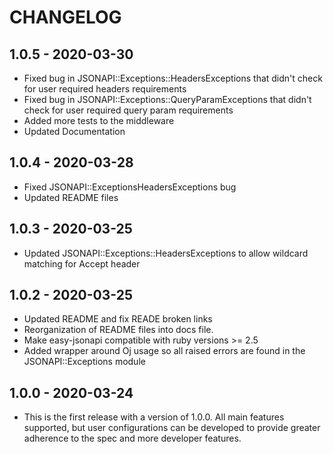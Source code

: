 # CHANGELOG

## 1.0.5 - 2020-03-30

- Fixed bug in JSONAPI::Exceptions::HeadersExceptions that didn't check for user required headers requirements
- Fixed bug in JSONAPI::Exceptions::QueryParamExceptions that didn't check for user required query param requirements
- Added more tests to the middleware
- Updated Documentation

## 1.0.4 - 2020-03-28

- Fixed JSONAPI::ExceptionsHeadersExceptions bug
- Updated README files

## 1.0.3 - 2020-03-25

- Updated JSONAPI::Exceptions::HeadersExceptions to allow wildcard matching for Accept header

## 1.0.2 - 2020-03-25

- Updated README and fix READE broken links
- Reorganization of README files into docs file.
- Make easy-jsonapi compatible with ruby versions >= 2.5
- Added wrapper around Oj usage so all raised errors are found in the JSONAPI::Exceptions module

## 1.0.0 - 2020-03-24

- This is the first release with a version of 1.0.0. All main features supported, but user configurations can be developed to provide greater adherence to the spec and more developer features.
